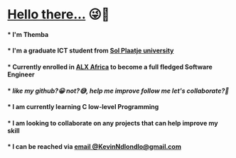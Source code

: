 # **<ins>Hello there...** :stuck_out_tongue_winking_eye::wave:</ins>
#### * I'm Themba
#### * I'm a graduate ICT student from [Sol Plaatje university](https://www.spu.ac.za/)
#### * Currently enrolled in [ALX Africa](https://www.alxafrica.com/) to become a full fledged Software Engineer
#### * *like my github?:grinning: not?:sweat_smile:, help me improve follow me let's collaborate?:muscle:*
#### * I am currently learning C low-level Programming
#### * I am looking to collaborate on any projects that can help improve my skill
#### * I can be reached via [email @KevinNdlondlo@gmail.com](mailto:KevinNdlondlo@gmail.com)
